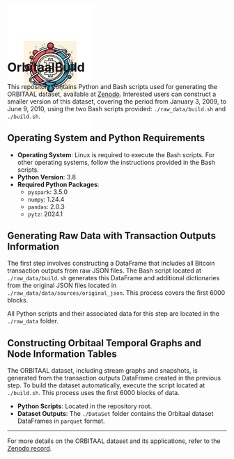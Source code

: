 <p align="left" style="margin-bottom: -200px;">
  <img src="logo.png" alt="Logo" width="200">
</p>

# OrbitaalBuild

This repository contains Python and Bash scripts used for generating the ORBITAAL dataset, available at [Zenodo](https://zenodo.org/records/12581515). Interested users can construct a smaller version of this dataset, covering the period from January 3, 2009, to June 9, 2010, using the two Bash scripts provided: `./raw_data/build.sh` and `./build.sh`.

## Operating System and Python Requirements

- **Operating System**: Linux is required to execute the Bash scripts. For other operating systems, follow the instructions provided in the Bash scripts.
- **Python Version**: 3.8
- **Required Python Packages**:
  - `pyspark`: 3.5.0
  - `numpy`: 1.24.4
  - `pandas`: 2.0.3
  - `pytz`: 2024.1

## Generating Raw Data with Transaction Outputs Information

The first step involves constructing a DataFrame that includes all Bitcoin transaction outputs from raw JSON files. The Bash script located at `./raw_data/build.sh` generates this DataFrame and additional dictionaries from the original JSON files located in `./raw_data/data/sources/original_json`. This process covers the first 6000 blocks.

All Python scripts and their associated data for this step are located in the `./raw_data` folder.

## Constructing Orbitaal Temporal Graphs and Node Information Tables

The ORBITAAL dataset, including stream graphs and snapshots, is generated from the transaction outputs DataFrame created in the previous step. To build the dataset automatically, execute the script located at `./build.sh`. This process uses the first 6000 blocks of data.

- **Python Scripts**: Located in the repository root.
- **Dataset Outputs**: The `./DataSet` folder contains the Orbitaal dataset DataFrames in `parquet` format.

---

For more details on the ORBITAAL dataset and its applications, refer to the [Zenodo record](https://zenodo.org/records/12581515).
